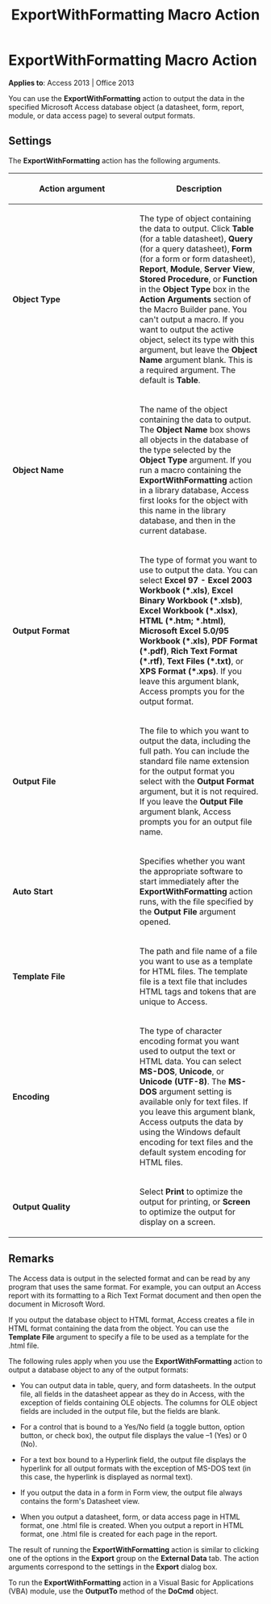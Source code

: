 ﻿---
title: ExportWithFormatting Macro Action
TOCTitle: ExportWithFormatting Macro Action
ms:assetid: 8926dfa3-bf11-30ab-0f85-46f0a4961784
ms:mtpsurl: https://msdn.microsoft.com/library/Ff197066(v=office.15)
ms:contentKeyID: 48546152
ms.date: 09/18/2015
mtps_version: v=office.15
f1_keywords:
- vbaac10.chm159503
f1_categories:
- Office.Version=v15
---

# ExportWithFormatting Macro Action


**Applies to**: Access 2013 | Office 2013

You can use the **ExportWithFormatting** action to output the data in the specified Microsoft Access database object (a datasheet, form, report, module, or data access page) to several output formats.

## Settings

The **ExportWithFormatting** action has the following arguments.

<table>
<colgroup>
<col style="width: 50%" />
<col style="width: 50%" />
</colgroup>
<thead>
<tr class="header">
<th><p>Action argument</p></th>
<th><p>Description</p></th>
</tr>
</thead>
<tbody>
<tr class="odd">
<td><p><strong>Object Type</strong></p></td>
<td><p>The type of object containing the data to output. Click <strong>Table</strong> (for a table datasheet), <strong>Query</strong> (for a query datasheet), <strong>Form</strong> (for a form or form datasheet), <strong>Report</strong>, <strong>Module</strong>, <strong>Server View</strong>, <strong>Stored Procedure</strong>, or <strong>Function</strong> in the <strong>Object Type</strong> box in the <strong>Action Arguments</strong> section of the Macro Builder pane. You can't output a macro. If you want to output the active object, select its type with this argument, but leave the <strong>Object Name</strong> argument blank. This is a required argument. The default is <strong>Table</strong>.</p></td>
</tr>
<tr class="even">
<td><p><strong>Object Name</strong></p></td>
<td><p>The name of the object containing the data to output. The <strong>Object Name</strong> box shows all objects in the database of the type selected by the <strong>Object Type</strong> argument. If you run a macro containing the <strong>ExportWithFormatting</strong> action in a library database, Access first looks for the object with this name in the library database, and then in the current database.</p></td>
</tr>
<tr class="odd">
<td><p><strong>Output Format</strong></p></td>
<td><p>The type of format you want to use to output the data. You can select <strong>Excel 97 - Excel 2003 Workbook (*.xls)</strong>, <strong>Excel Binary Workbook (*.xlsb)</strong>, <strong>Excel Workbook (*.xlsx)</strong>, <strong>HTML (*.htm; *.html)</strong>, <strong>Microsoft Excel 5.0/95 Workbook (*.xls)</strong>, <strong>PDF Format (*.pdf)</strong>, <strong>Rich Text Format (*.rtf)</strong>, <strong>Text Files (*.txt)</strong>, or <strong>XPS Format (*.xps)</strong>. If you leave this argument blank, Access prompts you for the output format.</p></td>
</tr>
<tr class="even">
<td><p><strong>Output File</strong></p></td>
<td><p>The file to which you want to output the data, including the full path. You can include the standard file name extension for the output format you select with the <strong>Output Format</strong> argument, but it is not required. If you leave the <strong>Output File</strong> argument blank, Access prompts you for an output file name.</p></td>
</tr>
<tr class="odd">
<td><p><strong>Auto Start</strong></p></td>
<td><p>Specifies whether you want the appropriate software to start immediately after the <strong>ExportWithFormatting</strong> action runs, with the file specified by the <strong>Output File</strong> argument opened.</p></td>
</tr>
<tr class="even">
<td><p><strong>Template File</strong></p></td>
<td><p>The path and file name of a file you want to use as a template for HTML files. The template file is a text file that includes HTML tags and tokens that are unique to Access.</p></td>
</tr>
<tr class="odd">
<td><p><strong>Encoding</strong></p></td>
<td><p>The type of character encoding format you want used to output the text or HTML data. You can select <strong>MS-DOS</strong>, <strong>Unicode</strong>, or <strong>Unicode (UTF-8)</strong>. The <strong>MS-DOS</strong> argument setting is available only for text files. If you leave this argument blank, Access outputs the data by using the Windows default encoding for text files and the default system encoding for HTML files.</p></td>
</tr>
<tr class="even">
<td><p><strong>Output Quality</strong></p></td>
<td><p>Select <strong>Print</strong> to optimize the output for printing, or <strong>Screen</strong> to optimize the output for display on a screen.</p></td>
</tr>
</tbody>
</table>


## Remarks

The Access data is output in the selected format and can be read by any program that uses the same format. For example, you can output an Access report with its formatting to a Rich Text Format document and then open the document in Microsoft Word.

If you output the database object to HTML format, Access creates a file in HTML format containing the data from the object. You can use the **Template File** argument to specify a file to be used as a template for the .html file.

The following rules apply when you use the **ExportWithFormatting** action to output a database object to any of the output formats:

  - You can output data in table, query, and form datasheets. In the output file, all fields in the datasheet appear as they do in Access, with the exception of fields containing OLE objects. The columns for OLE object fields are included in the output file, but the fields are blank.

  - For a control that is bound to a Yes/No field (a toggle button, option button, or check box), the output file displays the value –1 (Yes) or 0 (No).

  - For a text box bound to a Hyperlink field, the output file displays the hyperlink for all output formats with the exception of MS-DOS text (in this case, the hyperlink is displayed as normal text).

  - If you output the data in a form in Form view, the output file always contains the form's Datasheet view.

  - When you output a datasheet, form, or data access page in HTML format, one .html file is created. When you output a report in HTML format, one .html file is created for each page in the report.

The result of running the **ExportWithFormatting** action is similar to clicking one of the options in the **Export** group on the **External Data** tab. The action arguments correspond to the settings in the **Export** dialog box.

To run the **ExportWithFormatting** action in a Visual Basic for Applications (VBA) module, use the **OutputTo** method of the **DoCmd** object.

